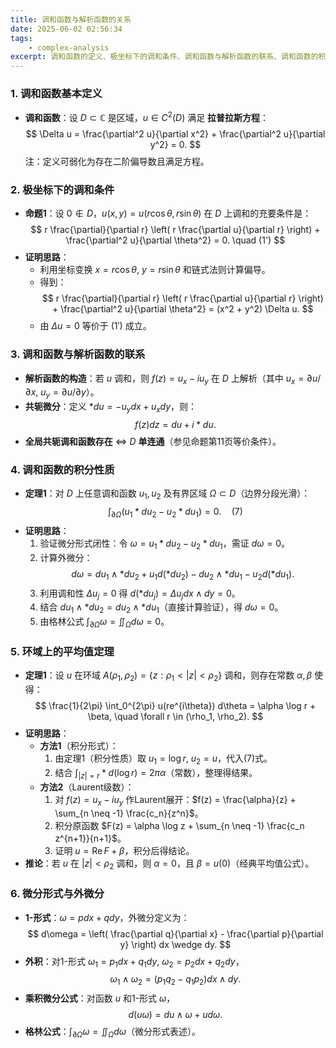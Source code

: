 ```yaml
---
title: 调和函数与解析函数的关系
date: 2025-06-02 02:56:34
tags:
    - complex-analysis
excerpt: 调和函数的定义、极坐标下的调和条件、调和函数与解析函数的联系、调和函数的积分性质、环域上的平均值定理、微分形式与外微分等内容。
---
```

### **1. 调和函数基本定义**
- **调和函数**：设 $D \subset \mathbb{C}$ 是区域，$u \in C^2(D)$ 满足 **拉普拉斯方程**：
  $$
  \Delta u = \frac{\partial^2 u}{\partial x^2} + \frac{\partial^2 u}{\partial y^2} = 0.
  $$
  注：定义可弱化为存在二阶偏导数且满足方程。


### **2. 极坐标下的调和条件**
- **命题1**：设 $0 \notin D$，$u(x,y) = u(r\cos\theta, r\sin\theta)$ 在 $D$ 上调和的充要条件是：
  $$
  r \frac{\partial}{\partial r} \left( r \frac{\partial u}{\partial r} \right) + \frac{\partial^2 u}{\partial \theta^2} = 0. \quad (1')
  $$
- **证明思路**：
  - 利用坐标变换 $x = r\cos\theta$, $y = r\sin\theta$ 和链式法则计算偏导。
  - 得到：
    $$
    r \frac{\partial}{\partial r} \left( r \frac{\partial u}{\partial r} \right) + \frac{\partial^2 u}{\partial \theta^2} = (x^2 + y^2) \Delta u.
    $$
  - 由 $\Delta u = 0$ 等价于 $(1')$ 成立。


### **3. 调和函数与解析函数的联系**
- **解析函数的构造**：若 $u$ 调和，则 $f(z) = u_x - i u_y$ 在 $D$ 上解析（其中 $u_x = \partial u / \partial x$, $u_y = \partial u / \partial y$）。
- **共轭微分**：定义 $*du = -u_y dx + u_x dy$，则：
  $$
  f(z) dz = du + i * du.
  $$
- **全局共轭调和函数存在** $\iff$ $D$ **单连通**（参见命题第11页等价条件）。


### **4. 调和函数的积分性质**
- **定理1**：对 $D$ 上任意调和函数 $u_1, u_2$ 及有界区域 $\Omega \subset D$（边界分段光滑）：
  $$
  \int_{\partial \Omega} (u_1 * du_2 - u_2 * du_1) = 0. \quad (7)
  $$
- **证明思路**：
  1. 验证微分形式闭性：令 $\omega = u_1 * du_2 - u_2 * du_1$，需证 $d\omega = 0$。
  2. 计算外微分：
     $$
     d\omega = du_1 \wedge *du_2 + u_1 d(*du_2) - du_2 \wedge *du_1 - u_2 d(*du_1).
     $$
  3. 利用调和性 $\Delta u_j = 0$ 得 $d(*du_j) = \Delta u_j  dx \wedge dy = 0$。
  4. 结合 $du_1 \wedge *du_2 = du_2 \wedge *du_1$（直接计算验证），得 $d\omega = 0$。
  5. 由格林公式 $\int_{\partial \Omega} \omega = \iint_\Omega d\omega = 0$。


### **5. 环域上的平均值定理**
- **定理1**：设 $u$ 在环域 $A(\rho_1, \rho_2) = \{z : \rho_1 < |z| < \rho_2\}$ 调和，则存在常数 $\alpha, \beta$ 使得：
  $$
  \frac{1}{2\pi} \int_0^{2\pi} u(re^{i\theta})  d\theta = \alpha \log r + \beta, \quad \forall r \in (\rho_1, \rho_2).
  $$
- **证明思路**：
  - **方法1**（积分形式）：
    1. 由定理1（积分性质）取 $u_1 = \log r$, $u_2 = u$，代入(7)式。
    2. 结合 $\int_{|z|=r} *d(\log r) = 2\pi \alpha$（常数），整理得结果。
  - **方法2**（Laurent级数）：
    1. 对 $f(z) = u_x - i u_y$ 作Laurent展开：$f(z) = \frac{\alpha}{z} + \sum_{n \neq -1} \frac{c_n}{z^n}$。
    2. 积分原函数 $F(z) = \alpha \log z + \sum_{n \neq -1} \frac{c_n z^{n+1}}{n+1}$。
    3. 证明 $u = \operatorname{Re} F + \beta$，积分后得结论。
- **推论**：若 $u$ 在 $|z| < \rho_2$ 调和，则 $\alpha = 0$，且 $\beta = u(0)$（经典平均值公式）。


### **6. 微分形式与外微分**
- **1-形式**：$\omega = p dx + q dy$，外微分定义为：
  $$
  d\omega = \left( \frac{\partial q}{\partial x} - \frac{\partial p}{\partial y} \right) dx \wedge dy.
  $$
- **外积**：对1-形式 $\omega_1 = p_1 dx + q_1 dy$, $\omega_2 = p_2 dx + q_2 dy$，
  $$
  \omega_1 \wedge \omega_2 = (p_1 q_2 - q_1 p_2) dx \wedge dy.
  $$
- **乘积微分公式**：对函数 $u$ 和1-形式 $\omega$，
  $$
  d(u\omega) = du \wedge \omega + u  d\omega.
  $$
- **格林公式**：$\int_{\partial \Omega} \omega = \iint_\Omega d\omega$（微分形式表述）。
